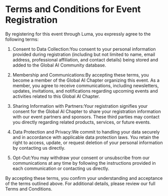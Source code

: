 # Terms and Conditions for Event Registration

By registering for this event through Luma, you expressly agree to the following terms:

1. Consent to Data Collection:You consent to your personal information provided during registration (including but not limited to name, email address, professional affiliation, and contact details) being stored and added to the Global AI Community database.

2. Membership and Communications:By accepting these terms, you become a member of the Global AI Chapter organizing this event. As a member, you agree to receive communications, including newsletters, updates, invitations, and notifications regarding upcoming events and activities related to this Global AI Chapter.

3. Sharing Information with Partners:Your registration signifies your consent for the Global AI Chapter to share your registration information with our event partners and sponsors. These third parties may contact you directly regarding related products, services, or future events.

4. Data Protection and Privacy:We commit to handling your data securely and in accordance with applicable data protection laws. You retain the right to access, update, or request deletion of your personal information by contacting us directly.

5. Opt-Out:You may withdraw your consent or unsubscribe from our communications at any time by following the instructions provided in each communication or contacting us directly.

By accepting these terms, you confirm your understanding and acceptance of the terms outlined above. For additional details, please review our full Terms and Conditions.
